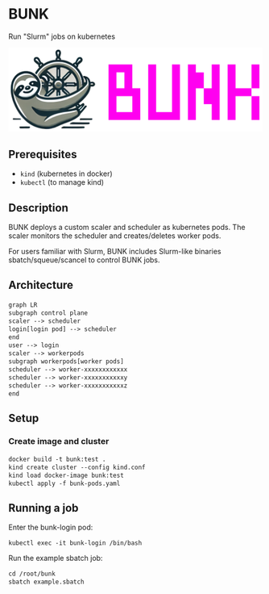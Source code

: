 # BUNK

Run "Slurm" jobs on kubernetes

![BUNK title image with cute BUNK sloth hanging on a ship's wheel](bunk-title.png)

## Prerequisites

- `kind` (kubernetes in docker)
- `kubectl` (to manage kind)

## Description

BUNK deploys a custom scaler and scheduler as kubernetes pods. The scaler monitors the scheduler and creates/deletes worker pods.

For users familiar with Slurm, BUNK includes Slurm-like binaries sbatch/squeue/scancel to control BUNK jobs.

## Architecture

```mermaid
graph LR
subgraph control plane
scaler --> scheduler
login[login pod] --> scheduler
end
user --> login
scaler --> workerpods
subgraph workerpods[worker pods]
scheduler --> worker-xxxxxxxxxxxx
scheduler --> worker-xxxxxxxxxxxy
scheduler --> worker-xxxxxxxxxxxz
end
```

## Setup

### Create image and cluster

```
docker build -t bunk:test .
kind create cluster --config kind.conf
kind load docker-image bunk:test
kubectl apply -f bunk-pods.yaml
```

## Running a job

Enter the bunk-login pod:

```
kubectl exec -it bunk-login /bin/bash
```

Run the example sbatch job:

```
cd /root/bunk
sbatch example.sbatch
```
